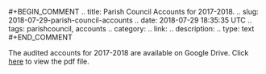 #+BEGIN_COMMENT
.. title: Parish Council Accounts for 2017-2018.
.. slug: 2018-07-29-parish-council-accounts
.. date: 2018-07-29 18:35:35 UTC
.. tags: parishcouncil, accounts
.. category:
.. link:
.. description:
.. type: text
#+END_COMMENT

The audited accounts for 2017-2018 are available on Google Drive. Click [here](https://drive.google.com/file/d/1jPZ2YHWeb9uRa-Rps1O9L4WhIRczySk0/view?usp=sharing) to view the pdf file.
